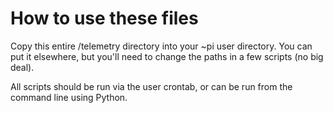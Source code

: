 # How to use these files

Copy this entire /telemetry directory into your ~pi user directory.
You can put it elsewhere, but you'll need to change the paths in a few scripts (no big deal).

All scripts should be run via the user crontab, or can be run from the command line using Python.
